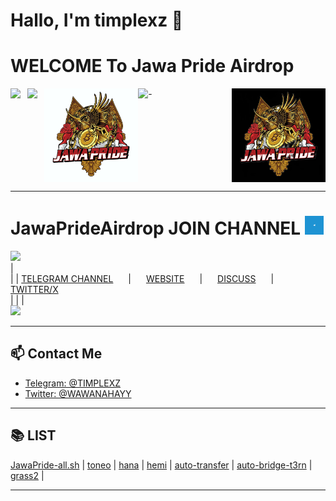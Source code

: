 # Hallo, I'm timplexz 👋



# WELCOME To Jawa Pride Airdrop

<div style="display: flex;">
  <img src="https://github.com/Wawanahayy/JawaPrideAirdrop/raw/main/2in1.gif" width="150" />
  <img src="https://github.com/Wawanahayy/JawaPrideAirdrop/raw/main/2in1.gif" width="150" />
  <img src="https://github.com/Wawanahayy/Autonomys-Network-/blob/main/photo.jpg" alt="-" width="150" height="150">
  <img src="https://github.com/Wawanahayy/Autonomys-Network-/blob/main/2in1.gif" alt="-" width="150" height="150">
  <img src="https://github.com/Wawanahayy/Autonomys-Network-/blob/main/photo1.jpg" alt="-" width="150" height="150">
</div>


-----------------

# JawaPrideAirdrop JOIN CHANNEL <img src="https://github.com/Wawanahayy/Autonomys-Network-/blob/main/telegram.gif" alt="JOIN MY CHANNEL" width="30" height="30">

<p align="left">
  <img src="https://github.com/Wawanahayy/JawaPrideAirdrop/raw/main/2in1.gif" width="50" style="margin-right: 500px;" /> |
  <span style="margin-left: 500px;"></span>| |
  <a href="https://t.me/AirdropJP_JawaPride">TELEGRAM CHANNEL</a>
  <span style="margin-left: 20px;"></span>| 
  <span style="margin-left: 20px;"></span><a href="https://linktr.ee/Jawa_Pride_ID">WEBSITE</a> 
  <span style="margin-left: 20px;"></span>| 
  <span style="margin-left: 20px;"></span><a href="https://t.me/AirdropJPdiskusi">DISCUSS</a> 
  <span style="margin-left: 20px;"></span>| 
  <span style="margin-left: 20px;"></span><a href="https://x.com/JAWAPRIDE_ID">TWITTER/X</a>  <span style="margin-left: 500px;"></span>| |
  | <img src="https://github.com/Wawanahayy/JawaPrideAirdrop/raw/main/2in1.gif" width="50" style="margin-right: 500px;" /> 
</p> 

--------------

## 📫 Contact Me
- [Telegram: @TIMPLEXZ](https://t.me/timplexzz)
- [Twitter: @WAWANAHAYY](https://twitter.com/wawanahayy)

---------------

## 📚 LIST 
[JawaPride-all.sh](https://github.com/Wawanahayy/JawaPride-all.sh) | [toneo](https://github.com/Wawanahayy/toneo) | [hana](https://github.com/Wawanahayy/hana) | [hemi](https://github.com/Wawanahayy/hemi) | [auto-transfer](https://github.com/Wawanahayy/auto-transfer) | [auto-bridge-t3rn](https://github.com/Wawanahayy/auto-bridge-t3rn) | [grass2](https://github.com/Wawanahayy/grass2) |


--------------
